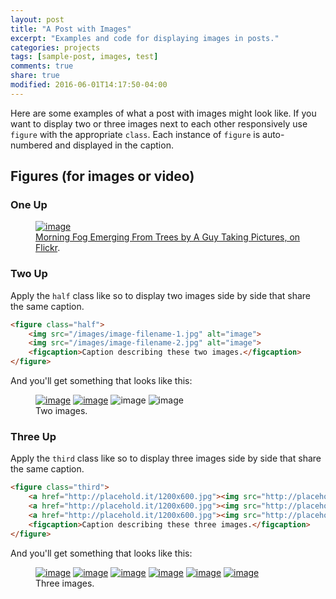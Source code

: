 ```yaml
---
layout: post
title: "A Post with Images"
excerpt: "Examples and code for displaying images in posts."
categories: projects
tags: [sample-post, images, test]
comments: true
share: true
modified: 2016-06-01T14:17:50-04:00
---
```


Here are some examples of what a post with images might look like. If you want to display two or three images next to each other responsively use `figure` with the appropriate `class`. Each instance of `figure` is auto-numbered and displayed in the caption.

## Figures (for images or video)

### One Up

<figure>
	<a href="http://farm9.staticflickr.com/8426/7758832526_cc8f681e48_b.jpg"><img src="http://farm9.staticflickr.com/8426/7758832526_cc8f681e48_c.jpg" alt="image"></a>
	<figcaption><a href="http://www.flickr.com/photos/80901381@N04/7758832526/" title="Morning Fog Emerging From Trees by A Guy Taking Pictures, on Flickr">Morning Fog Emerging From Trees by A Guy Taking Pictures, on Flickr</a>.</figcaption>
</figure>

### Two Up

Apply the `half` class like so to display two images side by side that share the same caption.

```html
<figure class="half">
	<img src="/images/image-filename-1.jpg" alt="image">
	<img src="/images/image-filename-2.jpg" alt="image">
	<figcaption>Caption describing these two images.</figcaption>
</figure>
```

And you'll get something that looks like this:

<figure class="half">
	<a href="http://placehold.it/1200x600.jpg"><img src="http://placehold.it/600x300.jpg" alt="image"></a>
	<a href="http://placehold.it/1200x600.jpg"><img src="http://placehold.it/600x300.jpg" alt="image"></a>
	<img src="http://placehold.it/600x300.jpg" alt="image">
	<img src="http://placehold.it/600x300.jpg" alt="image">
	<figcaption>Two images.</figcaption>
</figure>

### Three Up

Apply the `third` class like so to display three images side by side that share the same caption.

```html
<figure class="third">
	<a href="http://placehold.it/1200x600.jpg"><img src="http://placehold.it/600x300.jpg" alt="image"></a>
	<a href="http://placehold.it/1200x600.jpg"><img src="http://placehold.it/600x300.jpg" alt="image"></a>
	<a href="http://placehold.it/1200x600.jpg"><img src="http://placehold.it/600x300.jpg" alt="image"></a>
	<figcaption>Caption describing these three images.</figcaption>
</figure>
```

And you'll get something that looks like this:

<figure class="third">
	<a href="http://placehold.it/1200x600.jpg"><img src="http://placehold.it/600x300.jpg" alt="image"></a>
	<a href="http://placehold.it/1200x600.jpg"><img src="http://placehold.it/600x300.jpg" alt="image"></a>
	<a href="http://placehold.it/1200x600.jpg"><img src="http://placehold.it/600x300.jpg" alt="image"></a>
	<a href="http://placehold.it/1200x600.jpg"><img src="http://placehold.it/600x300.jpg" alt="image"></a>
	<a href="http://placehold.it/1200x600.jpg"><img src="http://placehold.it/600x300.jpg" alt="image"></a>
	<a href="http://placehold.it/1200x600.jpg"><img src="http://placehold.it/600x300.jpg" alt="image"></a>
	<figcaption>Three images.</figcaption>
</figure>
